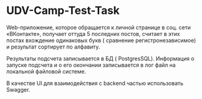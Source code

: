 # UDV-Camp-Test-Task

<p>Web-приложение, которое обращается к личной странице в соц. сети «ВКонтакте», получает оттуда 5 последних постов, считает в этих постах вхождение одинаковых букв ( сравнение регистронезависимое) и результат сортирует по алфавиту.</p>
<p>Результаты подсчета записывается в БД ( PostgresSQL). Информация о запуске подсчета и о его окончании записывается в лог файл на локальной файловой системе.</p>
<p>В качестве UI для взаимодействия с backend частью использовать Swagger.</p>
